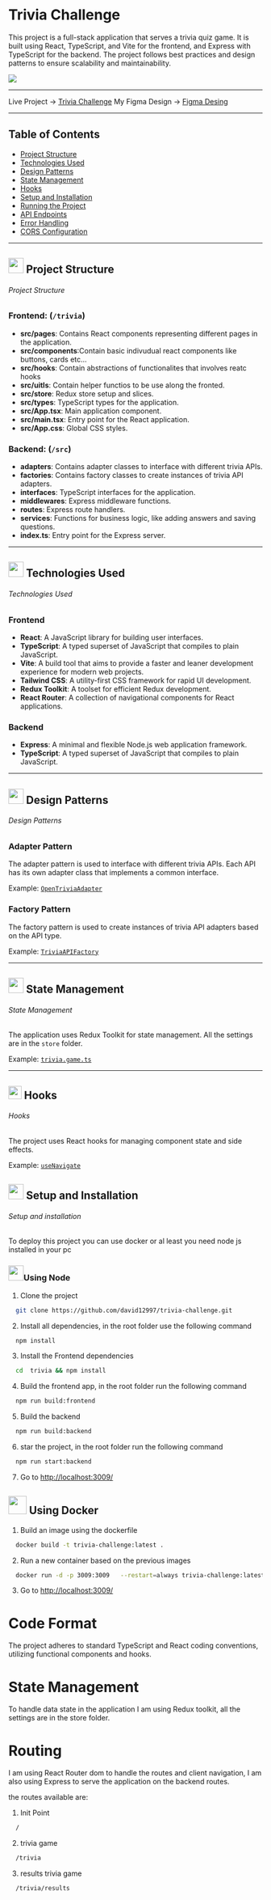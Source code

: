 
# Trivia Challenge

This project is a full-stack application that serves a trivia quiz game. It is built using React, TypeScript, and Vite for the frontend, and Express with TypeScript for the backend. The project follows best practices and design patterns to ensure scalability and maintainability.

<img src="https://cms.cominsur.com.co/cominsur/assets/ouusof79kask84so">

---

 Live Project -> [Trivia Challenge](https://trivia-mocion.apps.aipus.co/)
 My Figma Design -> [Figma Desing](https://www.figma.com/file/vJ17sI7ORINFCJFSgpbjPA/Untitled?type=design&node-id=0%3A1&mode=design&t=ACUHQBQ5UCwwqiAL-1)

---


## Table of Contents

- [Project Structure](#project-structure)
- [Technologies Used](#technologies-used)
- [Design Patterns](#design-patterns)
- [State Management](#state-management)
- [Hooks](#hooks)
- [Setup and Installation](#setup-and-installation)
- [Running the Project](#running-the-project)
- [API Endpoints](#api-endpoints)
- [Error Handling](#error-handling)
- [CORS Configuration](#cors-configuration)


---



## <img src="https://cdn-icons-png.flaticon.com/512/223/223491.png" width="30px" height="30px"> Project Structure

###### Project Structure

### Frontend: (`/trivia`)

- **src/pages**: Contains React components representing different pages in the application.
- **src/components**:Contain basic indivudual react components like buttons, cards etc...
- **src/hooks**: Contain abstractions of functionalites that involves reatc hooks
- **src/uitls**: Contain helper functios to be use along the fronted.
- **src/store**: Redux store setup and slices.
- **src/types**: TypeScript types for the application.
- **src/App.tsx**: Main application component.
- **src/main.tsx**: Entry point for the React application.
- **src/App.css**: Global CSS styles.

### Backend: (`/src`)

- **adapters**: Contains adapter classes to interface with different trivia APIs.
- **factories**: Contains factory classes to create instances of trivia API adapters.
- **interfaces**: TypeScript interfaces for the application.
- **middlewares**: Express middleware functions.
- **routes**: Express route handlers.
- **services**: Functions for business logic, like adding answers and saving questions.
- **index.ts**: Entry point for the Express server.


---

## <img  src="https://cdn-icons-png.flaticon.com/512/4997/4997543.png" width="30px" height="30px" >  Technologies Used


###### Technologies Used

### Frontend

- **React**: A JavaScript library for building user interfaces.
- **TypeScript**: A typed superset of JavaScript that compiles to plain JavaScript.
- **Vite**: A build tool that aims to provide a faster and leaner development experience for modern web projects.
- **Tailwind CSS**: A utility-first CSS framework for rapid UI development.
- **Redux Toolkit**: A toolset for efficient Redux development.
- **React Router**: A collection of navigational components for React applications.

### Backend

- **Express**: A minimal and flexible Node.js web application framework.
- **TypeScript**: A typed superset of JavaScript that compiles to plain JavaScript.

---

## <img  src="https://refactoring.guru/images/patterns/cards/adapter-mini-3x.png" width="30px" height="30px" > Design Patterns
###### Design Patterns

### Adapter Pattern

The adapter pattern is used to interface with different trivia APIs. Each API has its own adapter class that implements a common interface.

Example: [`OpenTriviaAdapter`](src/adapters/open.trivia.adapter.ts)

### Factory Pattern

The factory pattern is used to create instances of trivia API adapters based on the API type.

Example: [`TriviaAPIFactory`](src/factories/trivia.factory.ts)

---

## <img  src="https://w7.pngwing.com/pngs/95/797/png-transparent-redux-hd-logo-thumbnail.png" width="30px" height="30px" > State Management
###### State Management

The application uses Redux Toolkit for state management. All the settings are in the `store` folder.

Example: [`trivia.game.ts`](trivia/src/store/trivia.game.ts)


------

## <img  src="https://raw.githubusercontent.com/alDuncanson/react-hooks-snippets/master/icon.png" width="26px" height="26px" > Hooks
###### Hooks

The project uses React hooks for managing component state and side effects.

Example: [`useNavigate`](trivia/src/pages/home.tsx)

## <img  src="https://cdn-icons-png.flaticon.com/512/8964/8964273.png" width="30px" height="30px" >  Setup and Installation
###### Setup and installation

To deploy this project you can use docker or al least you  need node js installed in your pc 

 ###  <img  src="https://cdn3d.iconscout.com/3d/free/thumb/free-nodejs-3d-icon-download-in-png-blend-fbx-gltf-file-formats--javascript-runtime-backend-node-js-logo-coding-lang-pack-logos-icons-7578002.png?f=webp" width="30px" height="30px" >Using Node


 1. Clone the project

```bash
  git clone https://github.com/david12997/trivia-challenge.git
```

 2. Install all dependencies, in the root folder use the following command

```bash
  npm install
```

3. Install the Frontend dependencies
```bash
  cd  trivia && npm install
```

4. Build the frontend app, in the root folder run the following command
```bash
  npm run build:frontend
```

5. Build the backend

```bash
  npm run build:backend
```

6. star the project, in the root folder run the following command
```bash
  npm run start:backend
```

7. Go to [http://localhost:3009/](http://localhost:3009/)

##  <img  src="https://cdn4.iconfinder.com/data/icons/logos-and-brands/512/97_Docker_logo_logos-512.png" width="36px" height="36px" >  Using Docker

1. Build an image using the dockerfile
```bash
  docker build -t trivia-challenge:latest .
```

2. Run a new container based on the previous images
```bash
  docker run -d -p 3009:3009   --restart=always trivia-challenge:latest
```

3. Go to [http://localhost:3009/](http://localhost:3009/)





# Code Format

The project adheres to standard TypeScript and React coding conventions, utilizing functional components and hooks.

# State Management
To handle data state in the application I am using Redux toolkit, all the settings are in the store folder.

# Routing
I am using React Router dom to handle the routes and client navigation, I am also using Express to serve the application on the backend routes.

the routes available are:

1. Init Point
```bash
  /
```
2. trivia game
```bash
  /trivia
```

3. results trivia game
```bash
  /trivia/results
```

